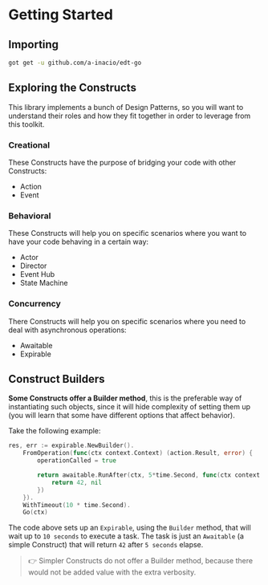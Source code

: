# Getting Started

## Importing

``` bash
got get -u github.com/a-inacio/edt-go
```

## Exploring the Constructs

This library implements a bunch of Design Patterns, so you will want to understand their roles and how they fit together in order to leverage from this toolkit.

### Creational
These Constructs have the purpose of bridging your code with other Constructs:
 - Action
 - Event

### Behavioral 

These Constructs will help you on specific scenarios where you want to have your code behaving in a certain way:
 - Actor
 - Director
 - Event Hub
 - State Machine

### Concurrency

There Constructs will help you on specific scenarios where you need to deal with asynchronous operations:
 - Awaitable
 - Expirable

## Construct Builders

**Some Constructs offer a Builder method**, this is the preferable way of instantiating such objects, since it will hide complexity of setting them up (you will learn that some have different options that affect behavior).

Take the following example:

``` go
res, err := expirable.NewBuilder().
    FromOperation(func(ctx context.Context) (action.Result, error) {
        operationCalled = true

        return awaitable.RunAfter(ctx, 5*time.Second, func(ctx context.Context) (action.Result, error) {
            return 42, nil
        })
    }).
    WithTimeout(10 * time.Second).
    Go(ctx)
```

The code above sets up an `Expirable`, using the `Builder` method, that will wait up to `10 seconds` to execute a task.
The task is just an `Awaitable` (a simple Construct) that will return `42` after `5 seconds` elapse. 

> 👉 Simpler Constructs do not offer a Builder method, because there would not be added value with the extra verbosity.